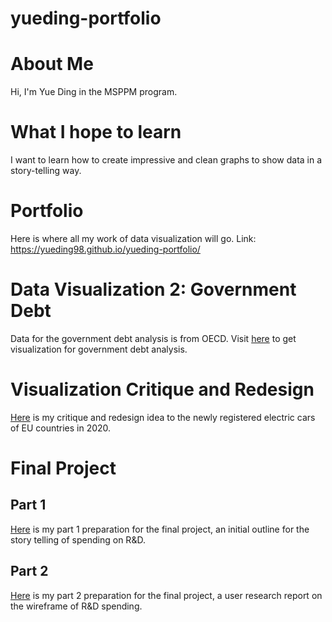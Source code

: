 # yueding-portfolio
# About Me
Hi, I'm Yue Ding in the MSPPM program. 

# What I hope to learn
I want to learn how to create impressive and clean graphs to show data in a story-telling way. 

# Portfolio
Here is where all my work of data visualization will go. Link: https://yueding98.github.io/yueding-portfolio/

# Data Visualization 2: Government Debt
Data for the government debt analysis is from OECD. Visit [here](dataviz2.md) to get visualization for government debt analysis.

# Visualization Critique and Redesign
[Here](viz_critic_redesign.md) is my critique and redesign idea to the newly registered electric cars of EU countries in 2020.

# Final Project 
## Part 1
[Here](project_part1_yueding.md) is my part 1 preparation for the final project, an initial outline for the story telling of spending on R&D. 

## Part 2
[Here](project_part2.md) is my part 2 preparation for the final project, a user research report on the wireframe of R&D spending. 
